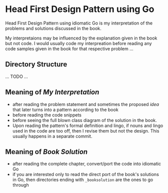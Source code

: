 # Head First Design Pattern using Go

Head First Design Pattern using idiomatic Go is my interpretation of the problems and solutions discussed in the book.

My interpretaions may be influenced by the explanation given in the book but not code. I would usually code 
my interpreation before reading any code samples given in the book for that respective problem ...

## Directory Structure
... TODO ...

## Meaning of _My Interpretation_
- after reading the problem statement and sometimes the proposed _idea_ that later turns into a pattern according 
  to the book
- before reading the code snippets 
- before seeing the full blown class diagram of the solution in the book.
- Upon reading the pattern's formal definition and lingo, if nouns and lingo used in the code are too off, then I revise 
them but not the design. This usually happens in a separate commit. 

## Meaning of _Book Solution_
- after reading the complete chapter, convert/port the code into idiomatic Go
- if you are interested only to read the direct port of the book's solutions in Go, then directories ending with 
  `_booksolution` are the ones to go through